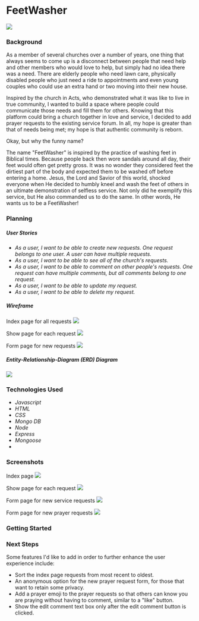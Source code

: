 <h1>FeetWasher</h1>

<img src="https://i.imgur.com/N2rnKTk.png">

<h3>Background</h3>
As a member of several churches over a number of years, one thing that always seems to come up is a disconnect between people that need help and other members who would love to help, but simply had no idea there was a need. There are elderly people who need lawn care, physically disabled people who just need a ride to appointments and even young couples who could use an extra hand or two moving into their new house.

Inspired by the church in Acts, who demonstrated what it was like to live in true community, I wanted to build a space where people could communicate those needs and fill them for others. Knowing that this platform could bring a church together in love and service, I decided to add prayer requests to the existing service forum. In all, my hope is greater than that of needs being met; my hope is that authentic community is reborn.

Okay, but why the funny name?

The name "FeetWasher" is inspired by the practice of washing feet in Biblical times. Because people back then wore sandals around all day, their feet would often get pretty gross. It was no wonder they considered feet the dirtiest part of the body and expected them to be washed off before entering a home. Jesus, the Lord and Savior of this world, shocked everyone when He decided to humbly kneel and wash the feet of others in an ultimate demonstration of selfless service. Not only did he exemplify this service, but He also commanded us to do the same. In other words, He wants us to be a FeetWasher!


<h3>Planning</h3>

<h5>User Stories</h5>
<ul>
    <li><em>As a user, I want to be able to create new requests. One request belongs to one user. A user can have multiple requests.</em></li>
    <li><em>As a user, I want to be able to see all of the church's requests.</em></li>
    <li><em>As a user, I want to be able to comment on other people's requests. One request can have multiple comments, but all comments belong to one request.</em></li>
    <li><em>As a user, I want to be able to update my request.</em></li>
    <li><em>As a user, I want to be able to delete my request.</em></li>
</ul>

<h5>Wireframe</h5>

Index page for all requests
<img src="https://i.imgur.com/uo4dWuA.png">

Show page for each request
<img src="https://i.imgur.com/w14qzmO.png">

Form page for new requests
<img src="https://i.imgur.com/WK1jNkc.png">


<h5>Entity-Relationship-Diagram (ERD) Diagram</h5>
<img src="https://i.imgur.com/VAA6rwK.png">


<h3>Technologies Used</h3>
<ul>
    <li><em>Javascript</em></li>
    <li><em>HTML</em></li>
    <li><em>CSS</em></li>
    <li><em>Mongo DB</em></li>
    <li><em>Node</em></li>
    <li><em>Express</em></li>
    <li><em>Mongoose</em></li>
    <li><em></em></li>
</ul>


<h3>Screenshots</h3>

Index page
<img src="https://i.imgur.com/OhGRTOS.png">

Show page for each request
<img src="https://i.imgur.com/fE5msVh.png">

Form page for new service requests
<img src="https://i.imgur.com/lKJG72i.png">

Form page for new prayer requests
<img src="https://i.imgur.com/zqZanzf.png">


<h3>Getting Started</h3>


<h3>Next Steps</h3>

Some features I'd like to add in order to further enhance the user experience include:
<ul>
    <li>Sort the index page requests from most recent to oldest.</li>
    <li>An anonymous option for the new prayer request form, for those that want to retain some privacy.</li>
    <li>Add a prayer emoji to the prayer requests so that others can know you are praying without having to comment, similar to a "like" button.</li>
    <li>Show the edit comment text box only after the edit comment button is clicked.</li>
</ul>